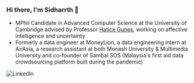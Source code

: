### Hi there, I'm Sidharrth 👋

- MPhil Candidate in Advanced Computer Science at the University of Cambridge advised by Professor [Hatice Gunes](https://www.cl.cam.ac.uk/~hg410/people.html), working on affective intelligence and uncertainty
- Formerly a data engineer at MoneyLion, a data engineering intern at AirAsia, a research assistant at both Monash University & Multimedia University and co-founder of Sambal SOS (Malaysia's first aid data crowdsourcing platform built during the pandemic) 

[<img align="left" alt="LinkedIn" src="https://img.shields.io/badge/linkedin-%230077B5.svg?&style=for-the-badge&logo=linkedin&logoColor=white" />][linkedin]

[site]: https://mathsforgeeks.org/
[blog]: https://mathsforgeeks.org/blog
[linkedin]: https://www.linkedin.com/in/sidharrth-nagappan/
